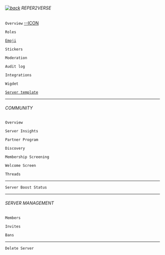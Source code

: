 ###### [![back](https://cdn.discordapp.com/emojis/887168885747511396?size=16)](https://reper2.github.io/Downloadable-Files/discord/guilds/771861170256085023) REPER2VERSE

`Overview` [--ICON](https://cdn.discordapp.com/icons/771861170256085023/c6e18289481896794fb9c7ef70427045.png?size=4096)

`Roles`

[`Emoji`](https://reper2.github.io/Downloadable-Files/md/discord/guilds/771861170256085023/emoji)

`Stickers`

```Moderation```

```Audit log```

```Integrations```

```Wigdet```

[`Server template`](https://reper2.github.io/Downloadable-Files/discord/guilds/771861170256085023/RS_serverIcon_001.png)

---

###### COMMUNITY

`Overview`

`Server Insights`

`Partner Program`

`Discovery`

`Membership Screening`

`Welcome Screen`

`Threads`

---

`Server Boost Status`

---

###### SERVER MANAGEMENT

`Members`

`Invites`

`Bans`

---

`Delete Server`
